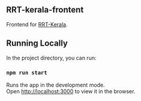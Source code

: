 ## RRT-kerala-frontent

Frontend for [RRT-Kerala](https://github.com/coronasafe/rrt-kerala).

## Running Locally

In the project directory, you can run:

### `npm run start`

Runs the app in the development mode.<br />
Open [http://localhost:3000](http://localhost:3000) to view it in the browser.
